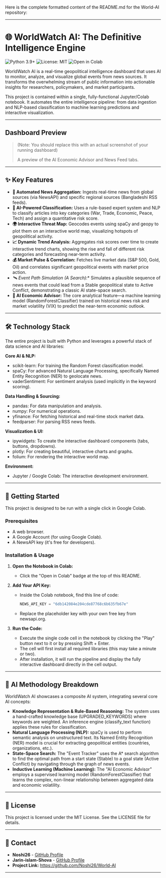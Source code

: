Here is the complete formatted content of the README.md for the World-AI repository:

---

# 🌐 WorldWatch AI: The Definitive Intelligence Engine

![Python 3.9+](https://img.shields.io/badge/Python-3.9+-blue.svg)
![License: MIT](https://img.shields.io/badge/License-MIT-yellow.svg)
![Open in Colab](https://colab.research.google.com/assets/colab-badge.svg)

WorldWatch AI is a real-time geopolitical intelligence dashboard that uses AI to monitor, analyze, and visualize global events from news sources. It transforms the overwhelming stream of public information into actionable insights for researchers, policymakers, and market participants.

This project is contained within a single, fully-functional Jupyter/Colab notebook. It automates the entire intelligence pipeline: from data ingestion and NLP-based classification to machine learning predictions and interactive visualization.

---

## Dashboard Preview

> (Note: You should replace this with an actual screenshot of your running dashboard)
>
> A preview of the AI Economic Advisor and News Feed tabs.

---

## ✨ Key Features

- **📰 Automated News Aggregation:** Ingests real-time news from global sources (via NewsAPI) and specific regional sources (Bangladeshi RSS feeds).
- **🧠 AI-Powered Classification:** Uses a rule-based expert system and NLP to classify articles into key categories (War, Trade, Economic, Peace, Tech) and assign a quantitative risk score.
- **🌍 Interactive Threat Map:** Geocodes events using spaCy and geopy to plot them on an interactive world map, visualizing hotspots of geopolitical activity.
- **📈 Dynamic Trend Analysis:** Aggregates risk scores over time to create interactive trend charts, showing the rise and fall of different risk categories and forecasting near-term activity.
- **💰 Market Pulse & Correlation:** Fetches live market data (S&P 500, Gold, Oil) and correlates significant geopolitical events with market price action.
- **🛰️ Event Path Simulation (A* Search):** Simulates a plausible sequence of news events that could lead from a Stable geopolitical state to Active Conflict, demonstrating a classic AI state-space search.
- **🤖 AI Economic Advisor:** The core analytical feature—a machine learning model (RandomForestClassifier) trained on historical news risk and market volatility (VIX) to predict the near-term economic outlook.

---

## 🛠️ Technology Stack

The entire project is built with Python and leverages a powerful stack of data science and AI libraries:

**Core AI & NLP:**
- scikit-learn: For training the Random Forest classification model.
- spaCy: For advanced Natural Language Processing, specifically Named Entity Recognition (NER) to geolocate news.
- vaderSentiment: For sentiment analysis (used implicitly in the keyword scoring).

**Data Handling & Sourcing:**
- pandas: For data manipulation and analysis.
- numpy: For numerical operations.
- yfinance: For fetching historical and real-time stock market data.
- feedparser: For parsing RSS news feeds.

**Visualization & UI:**
- ipywidgets: To create the interactive dashboard components (tabs, buttons, dropdowns).
- plotly: For creating beautiful, interactive charts and graphs.
- folium: For rendering the interactive world map.

**Environment:**
- Jupyter / Google Colab: The interactive development environment.

---

## 🚀 Getting Started

This project is designed to be run with a single click in Google Colab.

### Prerequisites

- A web browser.
- A Google Account (for using Google Colab).
- A NewsAPI key (it's free for developers).

### Installation & Usage

1. **Open the Notebook in Colab:**
   - Click the "Open in Colab" badge at the top of this README.

2. **Add Your API Key:**
   - Inside the Colab notebook, find this line of code:
     ```python
     NEWS_API_KEY = "6db142084e204cde87768c6b635fb67e"
     ```
   - Replace the placeholder key with your own free key from newsapi.org.

3. **Run the Code:**
   - Execute the single code cell in the notebook by clicking the "Play" button next to it or by pressing Shift + Enter.
   - The cell will first install all required libraries (this may take a minute or two).
   - After installation, it will run the pipeline and display the fully interactive dashboard directly in the cell output.

---

## 🤖 AI Methodology Breakdown

WorldWatch AI showcases a composite AI system, integrating several core AI concepts:

- **Knowledge Representation & Rule-Based Reasoning:** The system uses a hand-crafted knowledge base (UPGRADED_KEYWORDS) where keywords are weighted. An inference engine (classify_text function) applies these rules for classification.
- **Natural Language Processing (NLP):** spaCy is used to perform semantic analysis on unstructured text. Its Named Entity Recognition (NER) model is crucial for extracting geopolitical entities (countries, organizations, etc.).
- **State-Space Search:** The "Event Tracker" uses the A* search algorithm to find the optimal path from a start state (Stable) to a goal state (Active Conflict) by navigating through the graph of news events.
- **Inductive Learning (Machine Learning):** The "AI Economic Advisor" employs a supervised learning model (RandomForestClassifier) that learns the complex, non-linear relationship between aggregated data and economic volatility.

---

## 📜 License

This project is licensed under the MIT License. See the LICENSE file for details.

---

## 👤 Contact

- **Noshi26** - [GitHub Profile](https://github.com/Noshi26)
- **Jarin-islam-Shova** - [GitHub Profile](https://github.com/Jarin-islam-Shova)
- **Project Link:** https://github.com/Noshi26/World-AI

---
